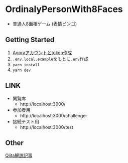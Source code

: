 # OrdinalyPersonWith8Faces

- 普通人8面相ゲーム (表情ビンゴ)

## Getting Started

1. [Agoraアカウントとtoken作成](https://jp.vcube.com/service/agora/developer/tutorial/video/web.html)
1. `.env.local.example`をもとに`.env`作成
1. `yarn install`
1. `yarn dev`

## LINK

- 閲覧席
  - http://localhost:3000/
- 参加者用
  - http://localhost:3000/challenger
- 接続テスト用
  - http://localhost:3000/test

## Other

[Qiita解説記事](https://qiita.com/water_resistant/private/e74b7b3c3cab24eee2d5)
